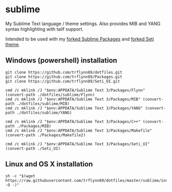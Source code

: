 # sublime

My Sublime Text language / theme settings. Also provides MIB and YANG syntax highlighting with tailf support.

Intended to be used with my [forked Sublime Packages](https://github.com/trflynn89/Packages) and [forked Seti theme](https://github.com/trflynn89/Seti_UI).

## Windows (powershell) installation

```
git clone https://github.com/trflynn89/dotfiles.git
git clone https://github.com/trflynn89/Packages.git
git clone https://github.com/trflynn89/Seti_UI.git

cmd /c mklink /J "$env:APPDATA/Sublime Text 3/Packages/Flynn" (convert-path ./dotfiles/sublime/Flynn)
cmd /c mklink /J "$env:APPDATA/Sublime Text 3/Packages/MIB" (convert-path ./dotfiles/sublime/MIB)
cmd /c mklink /J "$env:APPDATA/Sublime Text 3/Packages/YANG" (convert-path ./dotfiles/sublime/YANG)

cmd /c mklink /J "$env:APPDATA/Sublime Text 3/Packages/C++" (convert-path ./Packages/MIB)
cmd /c mklink /J "$env:APPDATA/Sublime Text 3/Packages/Makefile" (convert-path ./Packages/Makefile2)

cmd /c mklink /J "$env:APPDATA/Sublime Text 3/Packages/Seti_UI" (convert-path ./Seti_UI)
```

## Linux and OS X installation

```
sh -c "$(wget https://raw.githubusercontent.com/trflynn89/dotfiles/master/sublime/install.sh -O -)"
```
